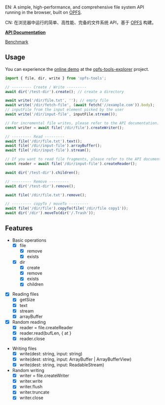 EN: A simple, high-performance, and comprehensive file system API running in the browser, built on [OPFS](https://developer.mozilla.org/en-US/docs/Web/API/File_System_API/Origin_private_file_system).

CN: 在浏览器中运行的简单、高性能、完备的文件系统 API，基于 [OPFS](https://developer.mozilla.org/en-US/docs/Web/API/File_System_API/Origin_private_file_system) 构建。

[**API Documentation**](./docs/api.md)

[Benchmark](https://hughfenghen.github.io/opfs-tools/demo/benchmark.html)

## Usage

You can experience the [online demo](https://hughfenghen.github.io/opfs-tools-explorer/) at the [opfs-tools-explorer](https://github.com/hughfenghen/opfs-tools-explorer) project.

```js
import { file, dir, write } from 'opfs-tools';

// --------- Create / Write ---------
await dir('/test-dir').create(); // create a directory

await write('/dir/file.txt', ''); // empty file
await write('/dir/fetch-file', (await fetch('//example.com')).body);
// inputFile from the input element picked by the user
await write('/dir/input-file', inputFile.stream());

// For incremental file writes, please refer to the API documentation.
const writer = await file('/dir/file').createWriter();

// --------- Read ---------
await file('/dir/file.txt').text();
await file('/dir/input-file').arrayBuffer();
await file('/dir/input-file').stream();

// If you want to read file fragments, please refer to the API documentation.
const reader = await file('/dir/input-file').createReader();

await dir('/test-dir').children();

// --------- Remove ---------
await dir('/test-dir').remove();

await file('/dir/file.txt').remove();

// --------- copyTo / moveTo ---------
await file('/dir/file').copyTo(file('/dir/file copy1'));
await dir('/dir').moveTo(dir('/.Trash'));
```

## Features

- Basic operations
  - [x] file
    - [x] remove
    - [x] exists
  - [x] dir
    - [x] create
    - [x] remove
    - [x] exists
    - [x] children
- [x] Reading files
  - [x] getSize
  - [x] text
  - [x] stream
  - [x] arrayBuffer
- [x] Random reading
  - [x] reader = file.createReader
  - [x] reader.read(bufLen, { at }
  - [x] reader.close
- Writing files
  - [x] write(dest: string, input: string)
  - [x] write(dest: string, input: ArrayBuffer | ArrayBufferView)
  - [x] write(dest: string, input: ReadableStream)
- Random writing
  - [x] writer = file.createWriter
  - [x] writer.write
  - [x] writer.flush
  - [x] writer.truncate
  - [x] writer.close
